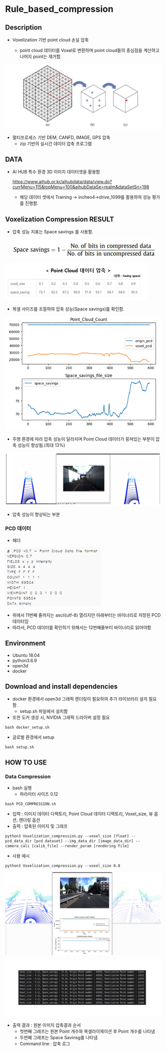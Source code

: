 # Rule_based_compression



## Description

- Voxelization 기반 point cloud 손실 압축

  - point cloud 데이터를 Voxel로 변환하며 point cloud들의 중심점을 계산하고 나머지 point는 제거함.

![voxelization_desc](README.assets/voxelization_desc.png)

- 멀티프로세스 기반 DEM, CANFD, IMAGE, GPS 압축
  - zip 기반의 실시간 데이터 압축 프로그램
​    

## DATA

- AI HUB 특수 환경 3D 이미지 데이터셋을 활용함

  https://www.aihub.or.kr/aihubdata/data/view.do?currMenu=115&topMenu=100&aihubDataSe=realm&dataSetSn=198
  - 해당 데이터 셋에서 Training -> incheo4->drive_1099를 활용하여 성능 평가를 진행함.
  


## Voxelization Compression RESULT

- 압축 성능 지표는 Space savings 를 사용함.

  ![평가지표](README.assets/Space_saving.JPG)



![image-20221017122751532](README.assets/voxelization_result.png)

- 복셀 사이즈를 조절하여 압축 성능(Space savings)를 확인함.

![image-20221017124028415](README.assets/image-20221017124028415.png)

- 주행 환경에 따라 압축 성능이 달라지며 Point Cloud 데이터가 뭉쳐있는 부분이 압축 성능이 향상됨.(최대 13%)



![image-20221017124046316](README.assets/image-20221017124046316.png)

- 압축 성능이 향상되는 부분

  
### PCD 데이터
- 헤더

![image-20221017124046316](README.assets/pcd_data.png)

- 위에서 11번째 줄까지는 ascii(utf-8) 열리지만 아래부터는 바이너리로 저장된 PCD 데이터임
- 따라서, PCD 데이터를 확인하기 위해서는 12번째줄부터 바이너리로 읽어야함

## Environment

- Ubuntu 18.04
- python3.6.9
- open3d
- docker



## Download and install dependencies

- docker 환경에서 open3d 그래픽 랜더링이 필요하여 추가 라이브러리 설치 필요함.
  - setup.sh 파일에서 설치함
- 또한 도커 생성 시, NVIDIA 그래픽 드라이버 설정 필요

```
bash docker_setup.sh
```

- 글로벌 환경에서 setup

```
bash setup.sh
```





## HOW TO USE


### Data Compression

- bash 실행
  - 파라미터  사이즈 0.12

```
bash PCD_COMPRESSION.sh
```





- 입력 : 이미지 데이터 디렉토리, Point Cloud 데이터 디렉토리, Voxel_size, 뷰 옵션, 렌더링 옵션
- 출력 : 압축된 이미지 및 그래프

```
python3 Voxelization_compression.py --voxel_size [float] --pcd_data_dir [pcd dataset] --img_data_dir [image_data_dir] --camera_cali [calib_file] --render_param [rendering file]
```

 

- 사용 예시

```
python3 Voxelization_compression.py --voxel_size 0.8
```



![image-20221017122751532](README.assets/image-20221017122751532.png)





![ex_log](README.assets/log_example.JPG)

- 출력 결과 : 원본 이미지 압축결과 순서
  - 첫번째 그래프는 원본 Point 개수와 복셀라이제이션 후 Point 개수를 나타냄
  - 두번째 그래프는 Space Savinsg를 나타냄
  - Command line : 압축 로그 



